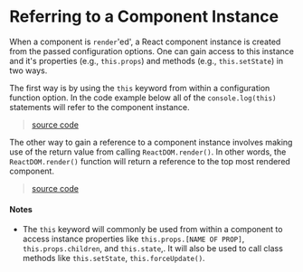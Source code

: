 # Referring to a Component Instance

When a component is `render`'ed', a React component instance is created from the passed configuration options. One can gain access to this instance and it's properties (e.g., `this.props`) and methods (e.g., `this.setState`) in two ways.

The first way is by using the `this` keyword from within a configuration function option. In the code example below all of the `console.log(this)` statements will refer to the component instance.

> [source code](https://jsfiddle.net/codylindley/xkz0ph2d/4/#tabs=js,result,html,resources)

The other way to gain a reference to a component instance involves making use of the return value from calling `ReactDOM.render()`. In other words, the `ReactDOM.render()` function will return a reference to the top most rendered component.

> [source code](https://jsfiddle.net/codylindley/vavk9b5t/2/#tabs=js,result,html,resources)

#### Notes

* The `this` keyword will commonly be used from within a component to access instance properties like `this.props.[NAME OF PROP]`, `this.props.children`, and `this.state`,. It will also be used to call class methods like `this.setState`, `this.forceUpdate()`.
